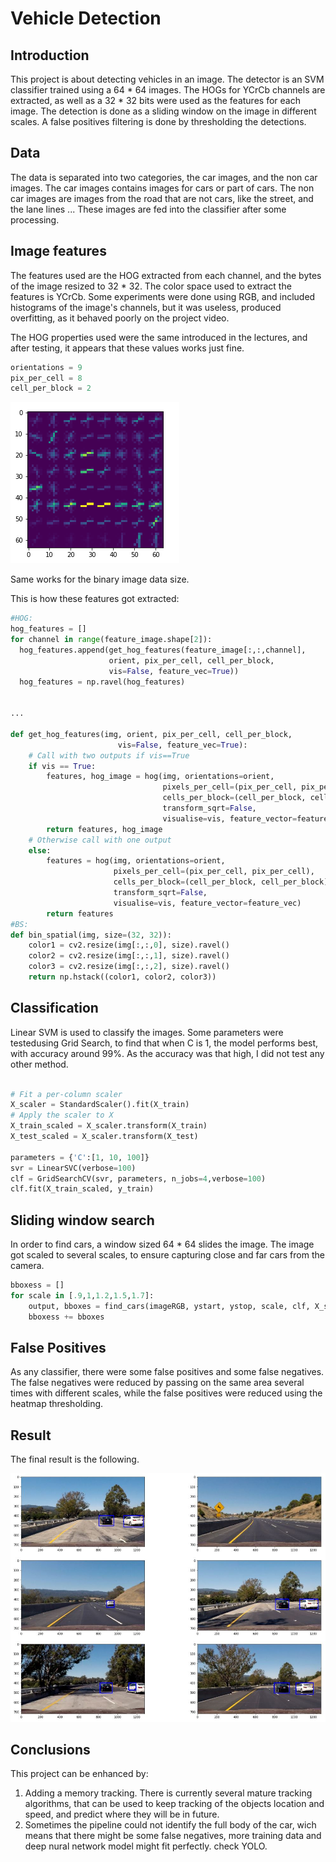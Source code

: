 # Vehicle Detection
## Introduction
This project is about detecting vehicles in an image. The detector is an SVM classifier trained using a 64 * 64 images. The HOGs for YCrCb channels are extracted, as well as a 32 * 32 bits were used as the features for each image. The detection is done as a sliding window on the image in different scales. A false positives filtering is done by thresholding the detections.

## Data
The data is separated into two categories, the car images, and the non car images. The car images contains images for cars or part of cars. The non car images are images from the road that are not cars, like the street, and the lane lines ... These images are fed into the classifier after some processing.

## Image features
The features used are the HOG extracted from each channel, and the bytes of the image resized to 32 * 32. The color space used to extract the features is YCrCb. Some experiments were done using RGB, and included histograms of the image's channels, but it was useless, produced overfitting, as it behaved poorly on the project video.

The HOG properties used were the same introduced in the lectures, and after testing, it appears that these values works just fine.

```python
orientations = 9
pix_per_cell = 8
cell_per_block = 2
```

![alt text](/resources/HOG.PNG "HOG Features")

Same works for the binary image data size.

This is how these features got extracted:

```Python
#HOG:
hog_features = []
for channel in range(feature_image.shape[2]):
  hog_features.append(get_hog_features(feature_image[:,:,channel], 
                      orient, pix_per_cell, cell_per_block, 
                      vis=False, feature_vec=True))
  hog_features = np.ravel(hog_features)


...

def get_hog_features(img, orient, pix_per_cell, cell_per_block, 
                        vis=False, feature_vec=True):
    # Call with two outputs if vis==True
    if vis == True:
        features, hog_image = hog(img, orientations=orient, 
                                  pixels_per_cell=(pix_per_cell, pix_per_cell),
                                  cells_per_block=(cell_per_block, cell_per_block), 
                                  transform_sqrt=False, 
                                  visualise=vis, feature_vector=feature_vec)
        return features, hog_image
    # Otherwise call with one output
    else:      
        features = hog(img, orientations=orient, 
                       pixels_per_cell=(pix_per_cell, pix_per_cell),
                       cells_per_block=(cell_per_block, cell_per_block), 
                       transform_sqrt=False, 
                       visualise=vis, feature_vector=feature_vec)
        return features
#BS:
def bin_spatial(img, size=(32, 32)):
    color1 = cv2.resize(img[:,:,0], size).ravel()
    color2 = cv2.resize(img[:,:,1], size).ravel()
    color3 = cv2.resize(img[:,:,2], size).ravel()
    return np.hstack((color1, color2, color3))
```

## Classification
Linear SVM is used to classify the images. Some parameters were testedusing Grid Search, to find that when C is 1, the model performs best, with accuracy around 99%. As the accuracy was that high, I did not test any other method.

```python

# Fit a per-column scaler
X_scaler = StandardScaler().fit(X_train)
# Apply the scaler to X
X_train_scaled = X_scaler.transform(X_train)
X_test_scaled = X_scaler.transform(X_test)

parameters = {'C':[1, 10, 100]}
svr = LinearSVC(verbose=100)
clf = GridSearchCV(svr, parameters, n_jobs=4,verbose=100)
clf.fit(X_train_scaled, y_train)

```

## Sliding window search
In order to find cars, a window sized 64 * 64 slides the image. The image got scaled to several scales, to ensure capturing close and far cars from the camera.

```python
bboxess = []
for scale in [.9,1,1.2,1.5,1.7]:
    output, bboxes = find_cars(imageRGB, ystart, ystop, scale, clf, X_scaler, orientations, pix_per_cell, cell_per_block)
    bboxess += bboxes
```

## False Positives
As any classifier, there were some false positives and some false negatives. The false negatives were reduced by passing on the same area several times with different scales, while the false positives were reduced using the heatmap thresholding.


## Result
The final result is the following.

![alt text](/resources/final.JPG "Pipeline result")

## Conclusions
This project can be enhanced by:
1. Adding a memory tracking. There is currently several mature tracking algorithms, that can be used to keep tracking of the objects location and speed, and predict where they will be in future.
2. Sometimes the pipeline could not identify the full body of the car, wich means that there might be some false negatives, more training data and deep nural network model might fit perfectly. check YOLO.

